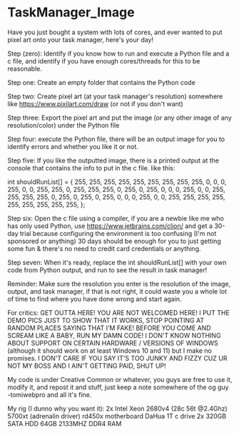 # TaskManager_Image
Have you just bought a system with lots of cores, and ever wanted to put pixel art onto your task manager, here's your day!

Step (zero):
Identify if you know how to run and execute a Python file and a c file, and identify if you have enough cores/threads for this to be reasonable.

Step one:
Create an empty folder that contains the Python code

Step two:
Create pixel art (at your task manager's resolution) somewhere like https://www.pixilart.com/draw (or not if you don't want)

Step three:
Export the pixel art and put the image (or any other image of any resolution/color) under the Python file

Step four:
execute the Python file, there will be an output image for you to identify errors and whether you like it or not.

Step five:
If you like the outputted image, there is a printed output at the console that contains the info to put in the c file.
like this: 

int shouldRunList[] = {
        255, 255, 255, 255, 255, 255, 255, 255,
        255, 0, 0, 0, 255, 0, 0, 255,
        255, 0, 255, 255, 255, 0, 255, 0,
        255, 0, 0, 0, 255, 0, 0, 255,
        255, 255, 255, 0, 255, 0, 255, 0,
        255, 0, 0, 0, 255, 0, 0, 255,
        255, 255, 255, 255, 255, 255, 255, 255,
};

Step six:
Open the c file using a compiler, if you are a newbie like me who has only used Python, use https://www.jetbrains.com/clion/ and get a 30-day trial because configuring the environment is too confusing (I'm not sponsored or anything) 30 days should be enough for you to just getting some fun & there's no need to credit card credentials or anything.

Step seven:
When it's ready, replace the int shouldRunList[] with your own code from Python output, and run to see the result in task manager! 

Reminder: 
Make sure the resolution you enter is the resolution of the image, output, and task manager, if that is not right, it could waste you a whole lot of time to find where you have done wrong and start again. 

For critics: 
GET OUTTA HERE! YOU ARE NOT WELCOMED HERE! I PUT THE DEMO PICS JUST TO SHOW THAT IT WORKS, STOP POINTING AT RANDOM PLACES SAYING THAT I'M FAKE! BEFORE YOU COME AND SCREAM LIKE A BABY, RUN MY DAMN CODE! I DON'T KNOW NOTHING ABOUT SUPPORT ON CERTAIN HARDWARE / VERSIONS OF WINDOWS (although it should work on at least Windows 10 and 11) but I make no promises. I DON'T CARE IF YOU SAY IT'S TOO JUNKY AND FIZZY CUZ UR NOT MY BOSS AND I AIN'T GETTING PAID, SHUT UP! 

My code is under Creative Common or whatever, you guys are free to use it, modify it, and repost it and stuff, just keep a note somewhere of the og guy -tomiwebpro and all it's fine. 

My rig (I dunno why you want it):
2x Intel Xeon 2680v4 (28c 56t @2.4Ghz)
5700xt (adrenalin driver)
rd450x motherboard
DaHua 1T c drive
2x 320GB SATA HDD
64GB 2133MHZ DDR4 RAM


